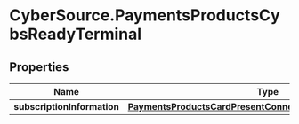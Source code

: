# CyberSource.PaymentsProductsCybsReadyTerminal

## Properties
Name | Type | Description | Notes
------------ | ------------- | ------------- | -------------
**subscriptionInformation** | [**PaymentsProductsCardPresentConnectSubscriptionInformation**](PaymentsProductsCardPresentConnectSubscriptionInformation.md) |  | [optional] 


